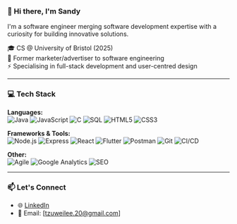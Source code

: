 ### 👋 Hi there, I'm Sandy
I'm a software engineer merging software development expertise with a curiosity for building innovative solutions.


🎓 CS @ University of Bristol (2025)    
💼 Former marketer/advertiser to software engineering  
⚡ Specialising in full-stack development and user-centred design

---

### 💻 Tech Stack

**Languages:**  
![Java](https://img.shields.io/badge/Java-ED8B00?style=flat&logo=java&logoColor=white)
![JavaScript](https://img.shields.io/badge/JavaScript-F7DF1E?style=flat&logo=javascript&logoColor=black)
![C](https://img.shields.io/badge/C-00599C?style=flat&logo=c&logoColor=white)
![SQL](https://img.shields.io/badge/SQL-336791?style=flat&logo=postgresql&logoColor=white)
![HTML5](https://img.shields.io/badge/HTML5-E34F26?style=flat&logo=html5&logoColor=white)
![CSS3](https://img.shields.io/badge/CSS3-1572B6?style=flat&logo=css3&logoColor=white)

**Frameworks & Tools:**  
![Node.js](https://img.shields.io/badge/Node.js-339933?style=flat&logo=node.js&logoColor=white)
![Express](https://img.shields.io/badge/Express.js-CCCCCC?style=flat&logo=express&logoColor=000)
![React](https://img.shields.io/badge/React-61DAFB?style=flat&logo=react&logoColor=black)
![Flutter](https://img.shields.io/badge/Flutter-02569B?style=flat&logo=flutter&logoColor=white)
![Postman](https://img.shields.io/badge/Postman-FF6C37?style=flat&logo=postman&logoColor=white)
![Git](https://img.shields.io/badge/Git-F05032?style=flat&logo=git&logoColor=white)
![CI/CD](https://img.shields.io/badge/CI%2FCD-28B6F6?style=flat&logo=circleci&logoColor=white)

**Other:**  
![Agile](https://img.shields.io/badge/Agile-0052CC?style=flat&logo=jira&logoColor=white)
![Google Analytics](https://img.shields.io/badge/Google%20Analytics-E37400?style=flat&logo=googleanalytics&logoColor=white)
![SEO](https://img.shields.io/badge/SEO-10B981?style=flat&logo=searchengineland&logoColor=white)


---

### 📫 Let's Connect

- 🌐 [LinkedIn](https://www.linkedin.com/in/ssweilee)  
- 📮 Email: [tzuweilee.20@gmail.com]  
